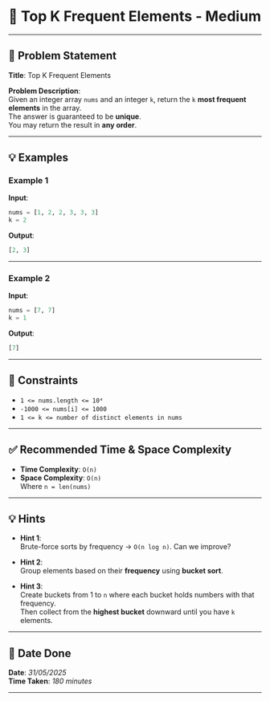 
# 🧮 Top K Frequent Elements - Medium

---

## 📌 Problem Statement

**Title**: Top K Frequent Elements

**Problem Description**:  
Given an integer array `nums` and an integer `k`, return the `k` **most frequent elements** in the array.  
The answer is guaranteed to be **unique**.  
You may return the result in **any order**.

---

## 💡 Examples

### Example 1  
**Input**:  
```python
nums = [1, 2, 2, 3, 3, 3]
k = 2
```

**Output**:  
```python
[2, 3]
```

---

### Example 2  
**Input**:  
```python
nums = [7, 7]
k = 1
```

**Output**:  
```python
[7]
```

---

## 📎 Constraints

- `1 <= nums.length <= 10⁴`  
- `-1000 <= nums[i] <= 1000`  
- `1 <= k <= number of distinct elements in nums`

---

## ✅ Recommended Time & Space Complexity

- **Time Complexity**: `O(n)`  
- **Space Complexity**: `O(n)`  
Where `n = len(nums)`

---

## 💡 Hints

- **Hint 1**:  
  Brute-force sorts by frequency → `O(n log n)`. Can we improve?

- **Hint 2**:  
  Group elements based on their **frequency** using **bucket sort**.

- **Hint 3**:  
  Create buckets from 1 to `n` where each bucket holds numbers with that frequency.  
  Then collect from the **highest bucket** downward until you have `k` elements.

---

## 📅 Date Done

**Date**: *31/05/2025*  
**Time Taken**: *180 minutes*

---
